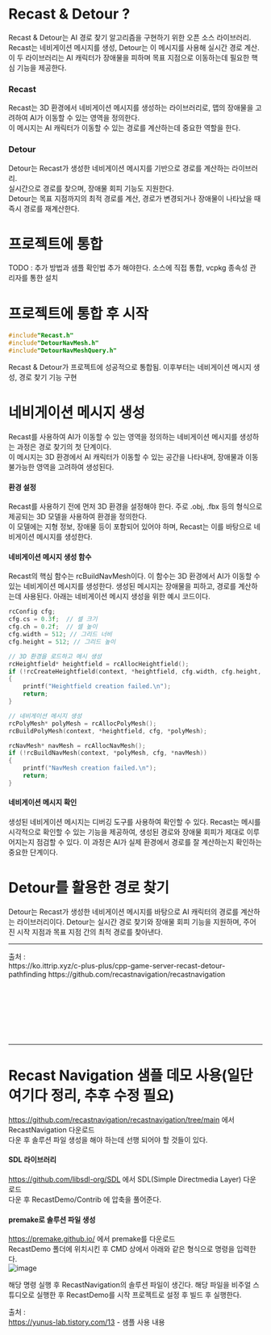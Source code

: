 
# Recast & Detour ?
Recast & Detour는 AI 경로 찾기 알고리즘을 구현하기 위한 오픈 소스 라이브러리.<br/>
Recast는 네비게이션 메시지를 생성, Detour는 이 메시지를 사용해 실시간 경로 계산.<br/>
이 두 라이브러리는 AI 캐릭터가 장애물을 피하며 목표 지점으로 이동하는데 필요한 핵심 기능을 제공한다.<br/>

### Recast
Recast는 3D 환경에서 네비게이션 메시지를 생성하는 라이브러리로, 맵의 장애물을 고려하여 AI가 이동할 수 있는 영역을 정의한다.<br/>
이 메시지는 AI 캐릭터가 이동할 수 있는 경로를 계산하는데 중요한 역할을 한다.

### Detour
Detour는 Recast가 생성한 네비게이션 메시지를 기반으로 경로를 계산하는 라이브러리.<br/>
실시간으로 경로를 찾으며, 장애물 회피 기능도 지원한다.<br/> 
Detour는 목표 지점까지의 최적 경로를 계산, 경로가 변경되거나 장애물이 나타났을 때 즉시 경로를 재계산한다.<br/>

# 프로젝트에 통합
TODO : 추가 방법과 샘플 확인법 추가 해야한다.
소스에 직접 통합, vcpkg 종속성 관리자를 통한 설치

# 프로젝트에 통합 후 시작
~~~c++
#include"Recast.h"
#include"DetourNavMesh.h"
#include"DetourNavMeshQuery.h"
~~~
Recast & Detour가 프로젝트에 성공적으로 통합됨. 이후부터는 네비게이션 메시지 생성, 경로 찾기 기능 구현

# 네비게이션 메시지 생성
Recast를 사용하여 AI가 이동할 수 있는 영역을 정의하는 네비게이션 메시지를 생성하는 과정은 경로 찾기의 첫 단계이다.<br/>
이 메시지는 3D 환경에서 AI 캐릭터가 이동할 수 있는 공간을 나타내며, 장애물과 이동 불가능한 영역을 고려하여 생성된다.

#### 환경 설정
Recast를 사용하기 전에 먼저 3D 환경을 설정해야 한다. 주로 .obj, .fbx 등의 형식으로 제공되는 3D 모델을 사용하여 환경을 정의한다.<br/>
이 모델에는 지형 정보, 장애물 등이 포함되어 있어야 하며, Recast는 이를 바탕으로 네비게이션 메시지를 생성한다.<br/>

#### 네비게이션 메시지 생성 함수
Recast의 핵심 함수는 rcBuildNavMesh이다. 이 함수는 3D 환경에서 AI가 이동할 수 있는 네비게이션 메시지를 생성한다. 생성된 메시지는 장애물을 피하고, 경로를 계산하는데 사용된다. 아래는 네비게이션 메시지 생성을 위한 예시 코드이다.
~~~c++
rcConfig cfg;
cfg.cs = 0.3f;  // 셀 크기
cfg.ch = 0.2f;  // 셀 높이
cfg.width = 512; // 그리드 너비
cfg.height = 512; // 그리드 높이

// 3D 환경을 로드하고 메시 생성
rcHeightfield* heightfield = rcAllocHeightfield();
if (!rcCreateHeightfield(context, *heightfield, cfg.width, cfg.height, &verts[0], numVerts, cfg.cs, cfg.ch))
{
    printf("Heightfield creation failed.\n");
    return;
}

// 네비게이션 메시지 생성
rcPolyMesh* polyMesh = rcAllocPolyMesh();
rcBuildPolyMesh(context, *heightfield, cfg, *polyMesh);

rcNavMesh* navMesh = rcAllocNavMesh();
if (!rcBuildNavMesh(context, *polyMesh, cfg, *navMesh))
{
    printf("NavMesh creation failed.\n");
    return;
}
~~~

#### 네비게이션 메시지 확인
생성된 네비게이션 메시지는 디버깅 도구를 사용하여 확인할 수 있다. Recast는 메시를 시각적으로 확인할 수 있는 기능을 제공하여, 생성된 경로와 장애물 회피가 제대로 이루어지는지 점검할 수 있다. 이 과정은 AI가 실제 환경에서 경로를 잘 계산하는지 확인하는 중요한 단계이다.

# Detour를 활용한 경로 찾기
Detour는 Recast가 생성한 네비게이션 메시지를 바탕으로 AI 캐릭터의 경로를 계산하는 라이브러리이다. Detour는 실시간 경로 찾기와 장애물 회피 기능을 지원하며, 주어진 시작 지점과 목표 지점 간의 최적 경로를 찾아낸다.


<hr/>
출처 : <br/>
https://ko.ittrip.xyz/c-plus-plus/cpp-game-server-recast-detour-pathfinding
https://github.com/recastnavigation/recastnavigation

<br/><br/><br/><br/><br/><br/>

<hr/>

# Recast Navigation 샘플 데모 사용(일단 여기다 정리, 추후 수정 필요)
https://github.com/recastnavigation/recastnavigation/tree/main 에서 RecastNavigation 다운로드<br/>
다운 후 솔루션 파일 생성을 해야 하는데 선행 되어야 할 것들이 있다.

#### SDL 라이브러리
https://github.com/libsdl-org/SDL 에서 SDL(Simple Directmedia Layer) 다운로드<br/>
다운 후 RecastDemo/Contrib 에 압축을 풀어준다.

#### premake로 솔루션 파일 생성
https://premake.github.io/ 에서 premake를 다운로드<br/>
RecastDemo 폴더에 위치시킨 후 CMD 상에서 아래와 같은 형식으로 명령을 입력한다.<br/>
![image](https://github.com/user-attachments/assets/4885bb22-8bb0-43cd-b53d-9103c4921d6b)

해당 명령 실행 후 RecastNavigation의 솔루션 파일이 생긴다.
해당 파일을 비주얼 스튜디오로 실행한 후 RecastDemo를 시작 프로젝트로 설정 후 빌드 후 실행한다.


출처 : <br/>
https://yunus-lab.tistory.com/13  - 샘플 사용 내용<br/>

